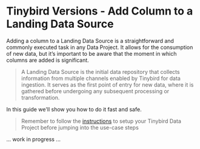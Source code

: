 # Tinybird Versions - Add Column to a Landing Data Source

Adding a column to a Landing Data Source is a straightforward and commonly executed task in any Data Project. It allows for the consumption of new data, but it’s important to be aware that the moment in which columns are added is significant.

> A Landing Data Source is the initial data repository that collects information from multiple channels enabled by Tinybird for data ingestion. It serves as the first point of entry for new data, where it is gathered before undergoing any subsequent processing or transformation.

In this guide we'll show you how to do it fast and safe.

> Remember to follow the [instructions](../README.md) to setup your Tinybird Data Project before jumping into the use-case steps

... work in progress ...
